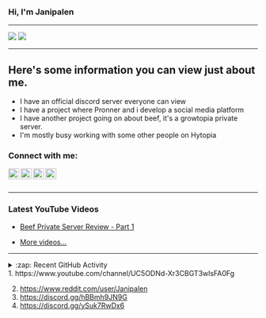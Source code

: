 ### Hi, I'm Janipalen

---

<img src="https://github-readme-stats.vercel.app/api?username=janipalen&theme=dark&include_all_commits=true&show_icons=true"/>
<img src="https://github-readme-stats.vercel.app/api/top-langs/?username=janipalen&theme=dark&layout=compact"/>

---

## Here's some information you can view just about me.

- I have an official discord server everyone can view
- I have a project where Pronner and i develop a social media platform
- I have another project going on about beef, it's a growtopia private server.
- I'm mostly busy working with some other people on Hytopia

### Connect with me:

<img align="left" alt="Janipalen | YouTube" width="22px" src="https://cdn.jsdelivr.net/npm/simple-icons@v3/icons/youtube.svg" />
<img align="left" alt="Janipalen | Hytopia" width="22px" src="https://cdn.jsdelivr.net/npm/simple-icons@v3/icons/discord.svg" />
<img align="left" alt="Janipalen | Reddit" width="22px" src="https://cdn.jsdelivr.net/npm/simple-icons@v3/icons/reddit.svg" />
<img align="left" alt="Janipalen | Beef" width="22px" src="https://cdn.jsdelivr.net/npm/simple-icons@v3/icons/discord.svg" />

<br />
<br />

---

### Latest YouTube Videos

<!-- YOUTUBE:START -->
- [Beef Private Server Review - Part 1](https://youtu.be/9LA9bD61b_A)
<!-- YOUTUBE:END -->

- [More videos...](https://www.youtube.com/channel/UC5ODNd-Xr3CBGT3wlsFA0Fg)

---

<details>
  <summary>:zap: Recent GitHub Activity</summary>
  
<!--START_SECTION:activity-->
1. Created Project [Janipalen/GTAS-Source](https://github.com/Janipalen/GTAS-Source)
2. Created Project [Janipalen/Enigma-Website](https://github.com/Janipalen/Enigma-Website)
3. Updated Project [Janipalen/GTAS-Source](https://github.com/Janipalen/GTAS-Source)
4. Updated Links on [Janipalen/GTAS-Source](https://github.com/Janipalen/GTAS-Source)
5. Updated Descriprions on [Janipalen/Enigma-Website](https://github.com/Janipalen/Enigma-Website)
<!--END_SECTION:activity-->

</details>

</details>
1. https://www.youtube.com/channel/UC5ODNd-Xr3CBGT3wlsFA0Fg

2. https://www.reddit.com/user/Janipalen
3. https://discord.gg/hBBmh9JN9G
4. https://discord.gg/ySuk7RwDx6
